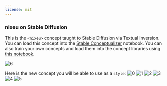 ```yaml
---
license: mit
---
```

### nixeu on Stable Diffusion
This is the `<nixeu>` concept taught to Stable Diffusion via Textual Inversion. You can load this concept into the [Stable Conceptualizer](https://colab.research.google.com/github/huggingface/notebooks/blob/main/diffusers/stable_conceptualizer_inference.ipynb) notebook. You can also train your own concepts and load them into the concept libraries using [this notebook](https://colab.research.google.com/github/huggingface/notebooks/blob/main/diffusers/sd_textual_inversion_training.ipynb).

![<nixeu> 6](https://cdn.discordapp.com/attachments/1004159122335354970/1018669275361329202/unknown.png)

Here is the new concept you will be able to use as a `style`:
![<nixeu> 0](https://huggingface.co/sd-concepts-library/nixeu/resolve/main/concept_images/5.jpeg)
![<nixeu> 1](https://huggingface.co/sd-concepts-library/nixeu/resolve/main/concept_images/3.jpeg)
![<nixeu> 2](https://huggingface.co/sd-concepts-library/nixeu/resolve/main/concept_images/0.jpeg)
![<nixeu> 3](https://huggingface.co/sd-concepts-library/nixeu/resolve/main/concept_images/2.jpeg)
![<nixeu> 4](https://huggingface.co/sd-concepts-library/nixeu/resolve/main/concept_images/1.jpeg)
![<nixeu> 5](https://huggingface.co/sd-concepts-library/nixeu/resolve/main/concept_images/4.jpeg)

